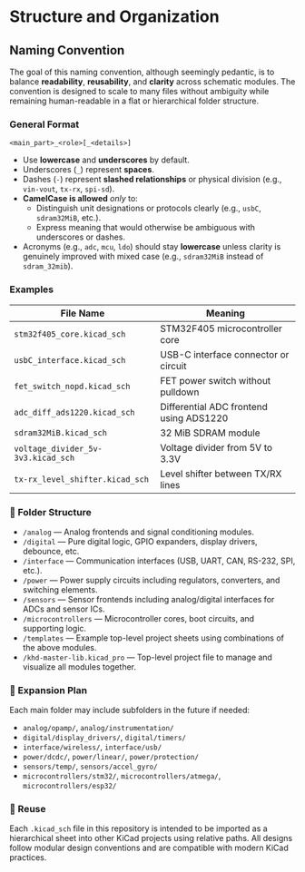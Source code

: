 # Structure and Organization

## Naming Convention

The goal of this naming convention, although seemingly pedantic, is to balance **readability**, **reusability**, and **clarity** across schematic modules. The convention is designed to scale to many files without ambiguity while remaining human-readable in a flat or hierarchical folder structure.

### General Format

`<main_part>_<role>[_<details>]`

- Use **lowercase** and **underscores** by default.
- Underscores (`_`) represent **spaces**.
- Dashes (`-`) represent **slashed relationships** or physical division (e.g., `vin-vout`, `tx-rx`, `spi-sd`).
- **CamelCase is allowed** _only_ to:
  - Distinguish unit designations or protocols clearly (e.g., `usbC`, `sdram32MiB`, etc.).
  - Express meaning that would otherwise be ambiguous with underscores or dashes.
- Acronyms (e.g., `adc`, `mcu`, `ldo`) should stay **lowercase** unless clarity is genuinely improved with mixed case (e.g., `sdram32MiB` instead of `sdram_32mib`).

### Examples

| File Name                          | Meaning                                 |
| ---------------------------------- | --------------------------------------- |
| `stm32f405_core.kicad_sch`         | STM32F405 microcontroller core          |
| `usbC_interface.kicad_sch`         | USB-C interface connector or circuit    |
| `fet_switch_nopd.kicad_sch`        | FET power switch without pulldown       |
| `adc_diff_ads1220.kicad_sch`       | Differential ADC frontend using ADS1220 |
| `sdram32MiB.kicad_sch`             | 32 MiB SDRAM module                     |
| `voltage_divider_5v-3v3.kicad_sch` | Voltage divider from 5V to 3.3V         |
| `tx-rx_level_shifter.kicad_sch`    | Level shifter between TX/RX lines       |

### 📁 Folder Structure

- `/analog` — Analog frontends and signal conditioning modules.
- `/digital` — Pure digital logic, GPIO expanders, display drivers, debounce, etc.
- `/interface` — Communication interfaces (USB, UART, CAN, RS-232, SPI, etc.).
- `/power` — Power supply circuits including regulators, converters, and switching elements.
- `/sensors` — Sensor frontends including analog/digital interfaces for ADCs and sensor ICs.
- `/microcontrollers` — Microcontroller cores, boot circuits, and supporting logic.
- `/templates` — Example top-level project sheets using combinations of the above modules.
- `/khd-master-lib.kicad_pro` — Top-level project file to manage and visualize all modules together.

### 🔄 Expansion Plan

Each main folder may include subfolders in the future if needed:

- `analog/opamp/`, `analog/instrumentation/`
- `digital/display_drivers/`, `digital/timers/`
- `interface/wireless/`, `interface/usb/`
- `power/dcdc/`, `power/linear/`, `power/protection/`
- `sensors/temp/`, `sensors/accel_gyro/`
- `microcontrollers/stm32/`, `microcontrollers/atmega/`, `microcontrollers/esp32/`

### 🧩 Reuse

Each `.kicad_sch` file in this repository is intended to be imported as a hierarchical sheet into other KiCad projects using relative paths. All designs follow modular design conventions and are compatible with modern KiCad practices.
